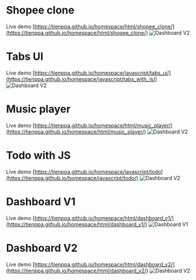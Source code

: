 # Shopee clone
Live demo [https://tienppa.github.io/homespace/html/shopee_clone/](https://tienppa.github.io/homespace/html/shopee_clone/)
![Dashboard V2](../master/thumbnail/shoppe.png)

# Tabs UI
Live demo [https://tienppa.github.io/homespace/javascript/tabs_ui/](https://tienppa.github.io/homespace/javascript/tabs_with_js/)
![Dashboard V2](../master/thumbnail/tab_js.png)

# Music player
Live demo [https://tienppa.github.io/homespace/html/music_player/](https://tienppa.github.io/homespace/html/music_player/)
![Dashboard V2](../master/thumbnail/music_player.png)

# Todo with JS
Live demo [https://tienppa.github.io/homespace/javascript/todo](https://tienppa.github.io/homespace/javascript/todo/)
![Dashboard V2](../master/thumbnail/todo_js.png)

# Dashboard V1
Live demo [https://tienppa.github.io/homespace/html/dashboard_v1/](https://tienppa.github.io/homespace/html/dashboard_v1/)
![Dashboard V1](../master/thumbnail/dashboard_v1.png)

# Dashboard V2
Live demo [https://tienppa.github.io/homespace/html/dashboard_v2/](https://tienppa.github.io/homespace/html/dashboard_v2/)
![Dashboard V2](../master/thumbnail/dashboard_v2.png)
